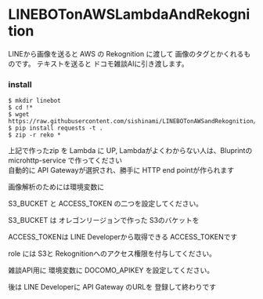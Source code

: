 # LINEBOTonAWSLambdaAndRekognition

LINEから画像を送ると AWS の Rekognition に渡して 画像のタグとかくれるものです。
テキストを送ると ドコモ雑談AIに引き渡します。


### install 
```
$ mkdir linebot
$ cd !*
$ wget https://raw.githubusercontent.com/sishinami/LINEBOTonAWSandRekognition/master/lambda_function.py
$ pip install requests -t .
$ zip -r reko *
```

上記で作ったzip を Lambda に UP,
Lambdaがよくわからない人は、Bluprintの microhttp-service で作ってください  
自動的に API Gatewayが選択され、勝手に HTTP end pointが作られます  

画像解析のためには環境変数に 

S3_BUCKET と ACCESS_TOKEN の二つを設定してください。

S3_BUCKET は オレゴンリージョンで作った S3のバケットを

ACCESS_TOKENは LINE Developerから取得できる ACCESS_TOKENです

role には S3と Rekognitionへのアクセス権限を付与してください。

雑談API用に 環境変数に
DOCOMO_APIKEY を設定してください。

後は
LINE Developerに API Gateway のURLを 登録して終わりです






